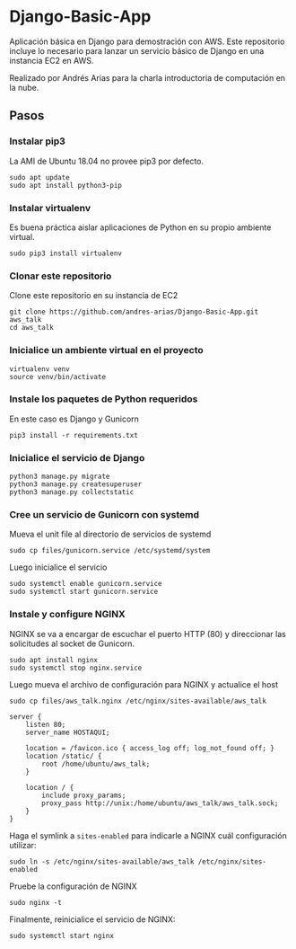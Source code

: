 # Django-Basic-App

Aplicación básica en Django para demostración con AWS.
Este repositorio incluye lo necesario para lanzar un servicio
básico de Django en una instancia EC2 en AWS.

Realizado por Andrés Arias para la charla introductoria
de computación en la nube.

## Pasos

### Instalar pip3
La AMI de Ubuntu 18.04 no provee pip3 por defecto.
```
sudo apt update
sudo apt install python3-pip
```

### Instalar virtualenv
Es buena práctica aislar aplicaciones de Python en su propio
ambiente virtual.
```
sudo pip3 install virtualenv
```

### Clonar este repositorio
Clone este repositorio en su instancia de EC2
```
git clone https://github.com/andres-arias/Django-Basic-App.git aws_talk
cd aws_talk
```

### Inicialice un ambiente virtual en el proyecto
```
virtualenv venv
source venv/bin/activate
```

### Instale los paquetes de Python requeridos
En este caso es Django y Gunicorn
```
pip3 install -r requirements.txt
```

### Inicialice el servicio de Django
```
python3 manage.py migrate
python3 manage.py createsuperuser
python3 manage.py collectstatic
```

### Cree un servicio de Gunicorn con systemd
Mueva el unit file al directorio de servicios de systemd
```
sudo cp files/gunicorn.service /etc/systemd/system
```

Luego inicialice el servicio
```
sudo systemctl enable gunicorn.service
sudo systemctl start gunicorn.service
```

### Instale y configure NGINX
NGINX se va a encargar de escuchar el puerto HTTP (80) y
direccionar las solicitudes al socket de Gunicorn.
```
sudo apt install nginx
sudo systemctl stop nginx.service
```

Luego mueva el archivo de configuración para NGINX y
actualice el host
```
sudo cp files/aws_talk.nginx /etc/nginx/sites-available/aws_talk
```

```
server {
    listen 80;
    server_name HOSTAQUI;

    location = /favicon.ico { access_log off; log_not_found off; }
    location /static/ {
        root /home/ubuntu/aws_talk;
    }

    location / {
        include proxy_params;
        proxy_pass http://unix:/home/ubuntu/aws_talk/aws_talk.sock;
    }
}
```

Haga el symlink a `sites-enabled` para indicarle a NGINX cuál
configuración utilizar:
```
sudo ln -s /etc/nginx/sites-available/aws_talk /etc/nginx/sites-enabled
```

Pruebe la configuración de NGINX
```
sudo nginx -t
```

Finalmente, reinicialice el servicio de NGINX:
```
sudo systemctl start nginx
```
